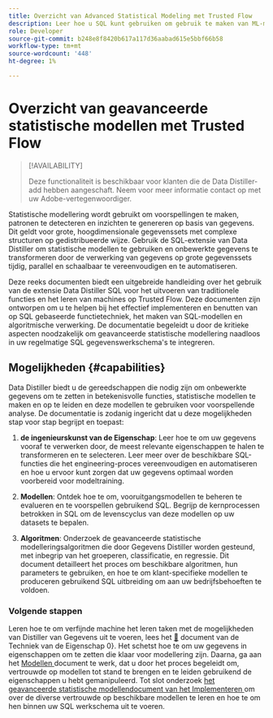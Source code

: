 ```yaml
---
title: Overzicht van Advanced Statistical Modeling met Trusted Flow
description: Leer hoe u SQL kunt gebruiken om gebruik te maken van ML-modellen en onbewerkte gegevens om te zetten in inzichten die uitvoerbaar zijn met verbeterde nauwkeurigheid. Geniet van vereenvoudigde en geautomatiseerde gegevensverwerking op grote datasets op een geschikte, parallelle, en schaalbare manier met Data Distiller Feature Engineering SQL-uitbreidingsfuncties.
role: Developer
source-git-commit: b248e8f8420b617a117d36aabad615e5bbf66b58
workflow-type: tm+mt
source-wordcount: '448'
ht-degree: 1%

---
```


# Overzicht van geavanceerde statistische modellen met Trusted Flow

>[!AVAILABILITY]
>
>Deze functionaliteit is beschikbaar voor klanten die de Data Distiller-add hebben aangeschaft. Neem voor meer informatie contact op met uw Adobe-vertegenwoordiger.

Statistische modellering wordt gebruikt om voorspellingen te maken, patronen te detecteren en inzichten te genereren op basis van gegevens. Dit geldt voor grote, hoogdimensionale gegevenssets met complexe structuren op gedistribueerde wijze. Gebruik de SQL-extensie van Data Distiller om statistische modellen te gebruiken en onbewerkte gegevens te transformeren door de verwerking van gegevens op grote gegevenssets tijdig, parallel en schaalbaar te vereenvoudigen en te automatiseren.

Deze reeks documenten biedt een uitgebreide handleiding over het gebruik van de extensie Data Distiller SQL voor het uitvoeren van traditionele functies en het leren van machines op Trusted Flow. Deze documenten zijn ontworpen om u te helpen bij het effectief implementeren en benutten van op SQL gebaseerde functietechniek, het maken van SQL-modellen en algoritmische verwerking. De documentatie begeleidt u door de kritieke aspecten noodzakelijk om geavanceerde statistische modellering naadloos in uw regelmatige SQL gegevenswerkschema&#39;s te integreren.

## Mogelijkheden {#capabilities}

Data Distiller biedt u de gereedschappen die nodig zijn om onbewerkte gegevens om te zetten in betekenisvolle functies, statistische modellen te maken en op te leiden en deze modellen te gebruiken voor voorspellende analyse. De documentatie is zodanig ingericht dat u deze mogelijkheden stap voor stap begrijpt en toepast:

1. **de ingenieurskunst van de Eigenschap**: Leer hoe te om uw gegevens vooraf te verwerken door, de meest relevante eigenschappen te halen te transformeren en te selecteren. Leer meer over de beschikbare SQL-functies die het engineering-proces vereenvoudigen en automatiseren en hoe u ervoor kunt zorgen dat uw gegevens optimaal worden voorbereid voor modeltraining.

2. **Modellen**: Ontdek hoe te om, vooruitgangsmodellen te beheren te evalueren en te voorspellen gebruikend SQL. Begrijp de kernprocessen betrokken in SQL om de levenscyclus van deze modellen op uw datasets te bepalen.

3. **Algoritmen**: Onderzoek de geavanceerde statistische modelleringsalgoritmen die door Gegevens Distiller worden gesteund, met inbegrip van het groeperen, classificatie, en regressie. Dit document detailleert het proces om beschikbare algoritmen, hun parameters te gebruiken, en hoe te om klant-specifieke modellen te produceren gebruikend SQL uitbreiding om aan uw bedrijfsbehoeften te voldoen.

### Volgende stappen

Leren hoe te om verfijnde machine het leren taken met de mogelijkheden van Distiller van Gegevens uit te voeren, lees het [&#128279;](./feature-engineering.md) document van de Techniek van de Eigenschap 0&rbrace;.  Het schetst hoe te om uw gegevens in eigenschappen om te zetten die klaar voor modellering zijn. Daarna, ga aan het [ Modellen ](./models.md) document te werk, dat u door het proces begeleidt om, vertrouwde op modellen tot stand te brengen en te leiden gebruikend de eigenschappen u hebt gemanipuleerd. Tot slot onderzoek [ het geavanceerde statistische modellendocument van het Implementeren ](./implement-models/implement-models.md) om over de diverse vertrouwde op beschikbare modellen te leren en hoe te om hen binnen uw SQL werkschema uit te voeren.


